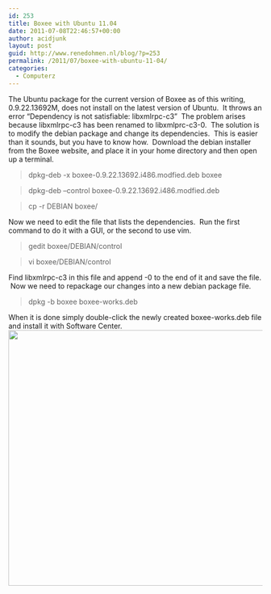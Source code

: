 ```yaml
---
id: 253
title: Boxee with Ubuntu 11.04
date: 2011-07-08T22:46:57+00:00
author: acidjunk
layout: post
guid: http://www.renedohmen.nl/blog/?p=253
permalink: /2011/07/boxee-with-ubuntu-11-04/
categories:
  - Computerz
---
```

<div>
  The Ubuntu package for the current version of Boxee as of this writing, 0.9.22.13692M, does not install on the latest version of Ubuntu.  It throws an error &#8220;Dependency is not satisfiable: libxmlrpc-c3&#8221;  The problem arises because libxmlrpc-c3 has been renamed to libxmlprc-c3-0.  The solution is to modify the debian package and change its dependencies.  This is easier than it sounds, but you have to know how.  Download the debian installer from the Boxee website, and place it in your home directory and then open up a terminal.
</div>

> dpkg-deb -x boxee-0.9.22.13692.i486.modfied.deb boxee
  
> dpkg-deb &#8211;control boxee-0.9.22.13692.i486.modfied.deb
  
> cp -r DEBIAN boxee/

<div>
  Now we need to edit the file that lists the dependencies.  Run the first command to do it with a GUI, or the second to use vim.
</div>

> gedit boxee/DEBIAN/control
  
> vi boxee/DEBIAN/control

<div>
  Find libxmlrpc-c3 in this file and append -0 to the end of it and save the file.  Now we need to repackage our changes into a new debian package file.
</div>

> dpkg -b boxee boxee-works.deb

<div>
  When it is done simply double-click the newly created boxee-works.deb file and install it with Software Center.
</div>

<div>
  <a href="http://www.renedohmen.nl/blog/wp-content/uploads/2011/07/Schermafdruk-Ubuntu-softwarecentrum.png"><img class="alignnone size-full wp-image-255" title="Schermafdruk-Ubuntu softwarecentrum" src="http://www.renedohmen.nl/blog/wp-content/uploads/2011/07/Schermafdruk-Ubuntu-softwarecentrum.png" alt="" width="606" height="506" srcset="http://www.renedohmen.nl/blog/wp-content/uploads/2011/07/Schermafdruk-Ubuntu-softwarecentrum-300x250.png 300w, http://www.renedohmen.nl/blog/wp-content/uploads/2011/07/Schermafdruk-Ubuntu-softwarecentrum.png 606w" sizes="(max-width: 606px) 100vw, 606px" /></a>
</div>

<div>
</div>